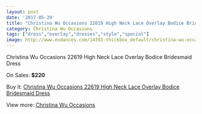 ```yaml
---
layout: post
date: '2017-05-29'
title: "Christina Wu Occasions 22619 High Neck Lace Overlay Bodice Bridesmaid Dress"
category: Christina Wu Occasions
tags: ["dress","overlay","dresses","style","special"]
image: http://www.eudances.com/14393-thickbox_default/christina-wu-occasions-22619-high-neck-lace-overlay-bodice-bridesmaid-dress.jpg
---
```

Christina Wu Occasions 22619 High Neck Lace Overlay Bodice Bridesmaid Dress

On Sales: **$220**
<a href="https://www.eudances.com/en/christina-wu-occasions/4317-christina-wu-occasions-22619-high-neck-lace-overlay-bodice-bridesmaid-dress.html"><amp-img layout="responsive" width="600" height="600" src="//www.eudances.com/14393-thickbox_default/christina-wu-occasions-22619-high-neck-lace-overlay-bodice-bridesmaid-dress.jpg" alt="Christina Wu Occasions 22619 High Neck Lace Overlay Bodice Bridesmaid Dress 0" /></a>
<a href="https://www.eudances.com/en/christina-wu-occasions/4317-christina-wu-occasions-22619-high-neck-lace-overlay-bodice-bridesmaid-dress.html"><amp-img layout="responsive" width="600" height="600" src="//www.eudances.com/14396-thickbox_default/christina-wu-occasions-22619-high-neck-lace-overlay-bodice-bridesmaid-dress.jpg" alt="Christina Wu Occasions 22619 High Neck Lace Overlay Bodice Bridesmaid Dress 1" /></a>
<a href="https://www.eudances.com/en/christina-wu-occasions/4317-christina-wu-occasions-22619-high-neck-lace-overlay-bodice-bridesmaid-dress.html"><amp-img layout="responsive" width="600" height="600" src="//www.eudances.com/14395-thickbox_default/christina-wu-occasions-22619-high-neck-lace-overlay-bodice-bridesmaid-dress.jpg" alt="Christina Wu Occasions 22619 High Neck Lace Overlay Bodice Bridesmaid Dress 2" /></a>
<a href="https://www.eudances.com/en/christina-wu-occasions/4317-christina-wu-occasions-22619-high-neck-lace-overlay-bodice-bridesmaid-dress.html"><amp-img layout="responsive" width="600" height="600" src="//www.eudances.com/14394-thickbox_default/christina-wu-occasions-22619-high-neck-lace-overlay-bodice-bridesmaid-dress.jpg" alt="Christina Wu Occasions 22619 High Neck Lace Overlay Bodice Bridesmaid Dress 3" /></a>

Buy it: [Christina Wu Occasions 22619 High Neck Lace Overlay Bodice Bridesmaid Dress](https://www.eudances.com/en/christina-wu-occasions/4317-christina-wu-occasions-22619-high-neck-lace-overlay-bodice-bridesmaid-dress.html "Christina Wu Occasions 22619 High Neck Lace Overlay Bodice Bridesmaid Dress")

View more: [Christina Wu Occasions](https://www.eudances.com/en/59-christina-wu-occasions "Christina Wu Occasions")
